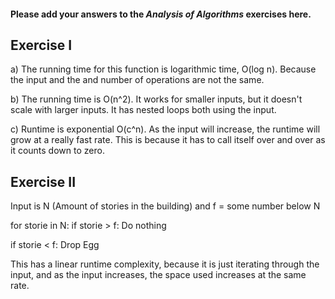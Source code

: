 #### Please add your answers to the **_Analysis of Algorithms_** exercises here.

## Exercise I

a) The running time for this function is logarithmic time, O(log n). Because the input and the and number of operations are not the same.

b) The running time is O(n^2). It works for smaller inputs, but it doesn't scale with larger inputs. It has nested loops both using the input.

c) Runtime is exponential O(c^n). As the input will increase, the runtime will grow at a really fast rate. This is because it has to call itself over and over as it counts down to zero.

## Exercise II

Input is N (Amount of stories in the building)
and f = some number below N

for storie in N:
if storie > f:
Do nothing

if storie < f:
Drop Egg

This has a linear runtime complexity, because it is just iterating through the input, and as the input increases, the space used increases at the same rate.
